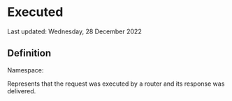 #  Executed
Last updated: Wednesday, 28 December 2022

## Definition
Namespace: 

Represents that the request was executed by a router and its response was delivered.

